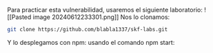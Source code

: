 Para practicar esta vulnerabilidad, usaremos el siguiente laboratorio:
![[Pasted image 20240612233301.png]]
Nos lo clonamos:
```bash
git clone https://github.com/blabla1337/skf-labs.git
```
Y lo desplegamos con npm: usando el comando npm start:

